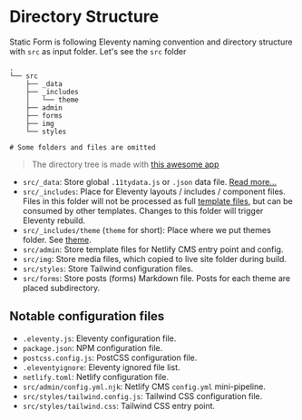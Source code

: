 # Directory Structure

Static Form is following Eleventy naming convention and directory structure with `src` as input folder. Let's see the `src` folder

```ASCII
.
└── src
    ├── _data
    ├── _includes
    │   └── theme
    ├── admin
    ├── forms
    ├── img
    └── styles

# Some folders and files are omitted

```

> The directory tree is made with [this awesome app](https://tree.nathanfriend.io)

- `src/_data`: Store global `.11tydata.js` or `.json` data file. [Read more...](https://www.11ty.dev/docs/data-global/)
- `src/_includes`: Place for Eleventy layouts / includes / component files. Files in this folder will not be processed as full [template files](https://www.11ty.dev/docs/languages/), but can be consumed by other templates. Changes to this folder will trigger Eleventy rebuild.
- `src/_includes/theme` (`theme` for short): Place where we put themes folder. See [theme](#).
- `src/admin`: Store template files for Netlify CMS entry point and config.
- `src/img`: Store media files, which copied to live site folder during build.
- `src/styles`: Store Tailwind configuration files.
- `src/forms`: Store posts (forms) Markdown file. Posts for each theme are placed subdirectory.

## Notable configuration files

- `.eleventy.js`: Eleventy configuration file.
- `package.json`: NPM configuration file.
- `postcss.config.js`: PostCSS configuration file.
- `.eleventyignore`: Eleventy ignored file list.
- `netlify.toml`: Netlify configuration file.
- `src/admin/config.yml.njk`: Netlify CMS `config.yml` mini-pipeline.
- `src/styles/tailwind.config.js`: Tailwind CSS configuration file.
- `src/styles/tailwind.css`: Tailwind CSS entry point.

